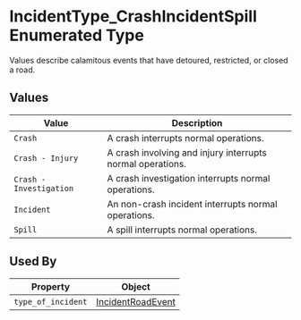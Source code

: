 # IncidentType_CrashIncidentSpill Enumerated Type
Values describe calamitous events that have detoured, restricted, or closed a road.

## Values
Value | Description
--- | ---
`Crash` | A crash interrupts normal operations.
`Crash - Injury` | A crash involving and injury interrupts normal operations. 
`Crash - Investigation` | A crash investigation interrupts normal operations. 
`Incident` | An non-crash incident interrupts normal operations. 
`Spill` | A spill interrupts normal operations. 

## Used By
Property | Object
--- | ---
`type_of_incident` | [IncidentRoadEvent](/spec-content/objects/IncidentRoadEvent.md)
